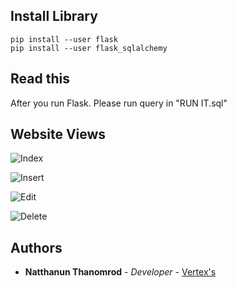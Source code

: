 ## Install Library
```
pip install --user flask
pip install --user flask_sqlalchemy
```
## Read this
After you run Flask. Please run query in "RUN IT.sql"

## Website Views

![Index](https://i.ibb.co/frCKTQd/Index.png)

![Insert](https://i.ibb.co/6bH22MN/Insert.png)

![Edit](https://i.ibb.co/jVZJHDL/Edit.png)

![Delete](https://i.ibb.co/R6TBWJh/Delete.png)

## Authors

* **Natthanun Thanomrod** - *Developer* - [Vertex's](https://github.com/natthanun1999)